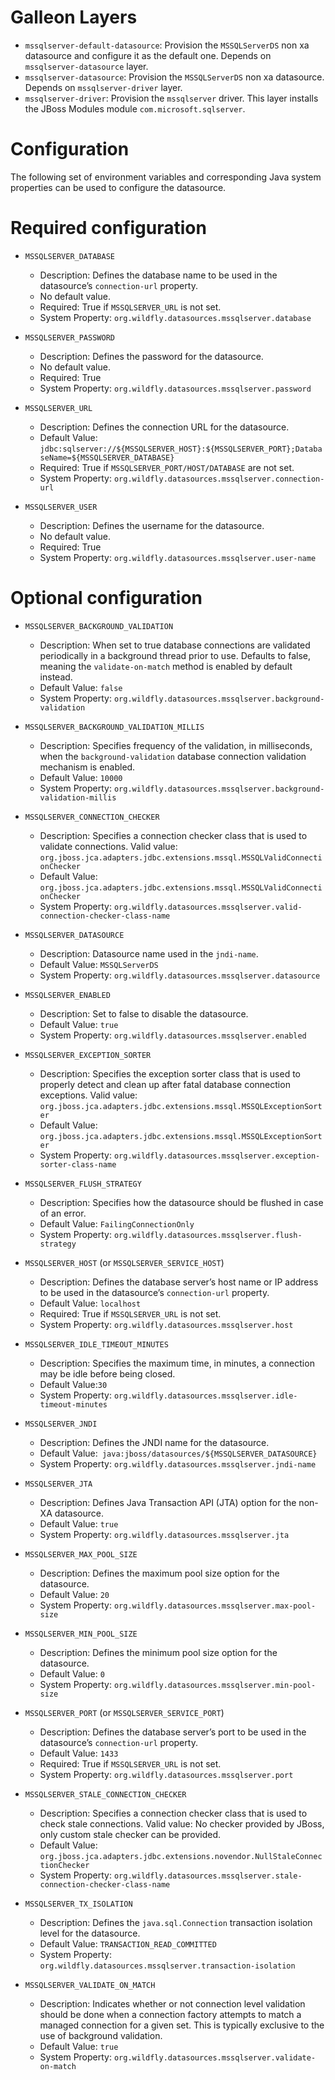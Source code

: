 Galleon Layers
=========

* `mssqlserver-default-datasource`: Provision the `MSSQLServerDS` non xa datasource and configure it as the default one. Depends on `mssqlserver-datasource` layer.
* `mssqlserver-datasource`: Provision the `MSSQLServerDS` non xa datasource. Depends on `mssqlserver-driver` layer.
* `mssqlserver-driver`: Provision the `mssqlserver` driver. This layer installs the JBoss Modules module `com.microsoft.sqlserver`.

Configuration
========

The following set of environment variables and corresponding Java system properties can be used to configure the datasource.

Required configuration
==============

* `MSSQLSERVER_DATABASE`

  * Description: Defines the database name to be used in the datasource’s `connection-url` property.
  * No default value.
  * Required: True if `MSSQLSERVER_URL` is not set.
  * System Property: `org.wildfly.datasources.mssqlserver.database`

* `MSSQLSERVER_PASSWORD`

  * Description: Defines the password for the datasource.
  * No default value.
  * Required: True
  * System Property: `org.wildfly.datasources.mssqlserver.password`

* `MSSQLSERVER_URL`

  * Description: Defines the connection URL for the datasource. 
  * Default Value: `jdbc:sqlserver://${MSSQLSERVER_HOST}:${MSSQLSERVER_PORT};DatabaseName=${MSSQLSERVER_DATABASE}`
  * Required: True if `MSSQLSERVER_PORT/HOST/DATABASE` are not set.
  * System Property: `org.wildfly.datasources.mssqlserver.connection-url`

* `MSSQLSERVER_USER`

  * Description: Defines the username for the datasource. 
  * No default value.
  * Required: True
  * System Property: `org.wildfly.datasources.mssqlserver.user-name`

Optional configuration
==============

* `MSSQLSERVER_BACKGROUND_VALIDATION`

  * Description: When set to true database connections are validated periodically in a background thread prior to use. Defaults to false, meaning the `validate-on-match` method is enabled by default instead.  
  * Default Value: `false`
  * System Property: `org.wildfly.datasources.mssqlserver.background-validation`

* `MSSQLSERVER_BACKGROUND_VALIDATION_MILLIS`

  * Description: Specifies frequency of the validation, in milliseconds, when the `background-validation` database connection validation mechanism is enabled.    
  * Default Value: `10000`
  * System Property: `org.wildfly.datasources.mssqlserver.background-validation-millis`

* `MSSQLSERVER_CONNECTION_CHECKER`

  * Description: Specifies a connection checker class that is used to validate connections. Valid value: `org.jboss.jca.adapters.jdbc.extensions.mssql.MSSQLValidConnectionChecker`
  * Default Value: `org.jboss.jca.adapters.jdbc.extensions.mssql.MSSQLValidConnectionChecker`
  * System Property: `org.wildfly.datasources.mssqlserver.valid-connection-checker-class-name`

* `MSSQLSERVER_DATASOURCE`

  * Description: Datasource name used in the `jndi-name`.
  * Default Value: `MSSQLServerDS`
  * System Property: `org.wildfly.datasources.mssqlserver.datasource`

* `MSSQLSERVER_ENABLED`

  * Description: Set to false to disable the datasource.
  * Default Value: `true`
  * System Property: `org.wildfly.datasources.mssqlserver.enabled`

* `MSSQLSERVER_EXCEPTION_SORTER`

  * Description: Specifies the exception sorter class that is used to properly detect and clean up after fatal database connection exceptions. Valid value: `org.jboss.jca.adapters.jdbc.extensions.mssql.MSSQLExceptionSorter`
  * Default Value: `org.jboss.jca.adapters.jdbc.extensions.mssql.MSSQLExceptionSorter`
  * System Property: `org.wildfly.datasources.mssqlserver.exception-sorter-class-name`

* `MSSQLSERVER_FLUSH_STRATEGY`

  * Description: Specifies how the datasource should be flushed in case of an error.    
  * Default Value: `FailingConnectionOnly`
  * System Property: `org.wildfly.datasources.mssqlserver.flush-strategy`

* `MSSQLSERVER_HOST` (or `MSSQLSERVER_SERVICE_HOST`)

  * Description: Defines the database server’s host name or IP address to be used in the datasource’s `connection-url` property.
  * Default Value: `localhost`
  * Required: True if `MSSQLSERVER_URL` is not set.
  * System Property: `org.wildfly.datasources.mssqlserver.host`

* `MSSQLSERVER_IDLE_TIMEOUT_MINUTES`

  * Description: Specifies the maximum time, in minutes, a connection may be idle before being closed.
  * Default Value:`30`
  * System Property: `org.wildfly.datasources.mssqlserver.idle-timeout-minutes`

* `MSSQLSERVER_JNDI`

  * Description: Defines the JNDI name for the datasource.
  * Default Value:` java:jboss/datasources/${MSSQLSERVER_DATASOURCE}`
  * System Property: `org.wildfly.datasources.mssqlserver.jndi-name`

* `MSSQLSERVER_JTA`

  * Description: Defines Java Transaction API (JTA) option for the non-XA datasource.
  * Default Value: `true`
  * System Property: `org.wildfly.datasources.mssqlserver.jta`

* `MSSQLSERVER_MAX_POOL_SIZE`

  * Description: Defines the maximum pool size option for the datasource.
  * Default Value: `20`
  * System Property: `org.wildfly.datasources.mssqlserver.max-pool-size`

* `MSSQLSERVER_MIN_POOL_SIZE`

  * Description: Defines the minimum pool size option for the datasource.
  * Default Value: `0`
  * System Property: `org.wildfly.datasources.mssqlserver.min-pool-size`

* `MSSQLSERVER_PORT` (or `MSSQLSERVER_SERVICE_PORT`)

  * Description: Defines the database server’s port to be used in the datasource’s `connection-url` property. 
  * Default Value: `1433`
  * Required: True if `MSSQLSERVER_URL` is not set.
  * System Property: `org.wildfly.datasources.mssqlserver.port`

* `MSSQLSERVER_STALE_CONNECTION_CHECKER`

  * Description: Specifies a connection checker class that is used to check stale connections. Valid value: No checker provided by JBoss, only custom stale checker can be provided.
  * Default Value: `org.jboss.jca.adapters.jdbc.extensions.novendor.NullStaleConnectionChecker`
  * System Property: `org.wildfly.datasources.mssqlserver.stale-connection-checker-class-name`

* `MSSQLSERVER_TX_ISOLATION`

  * Description: Defines the `java.sql.Connection` transaction isolation level for the datasource.    
  * Default Value: `TRANSACTION_READ_COMMITTED`
  * System Property: `org.wildfly.datasources.mssqlserver.transaction-isolation`

* `MSSQLSERVER_VALIDATE_ON_MATCH`

  * Description: Indicates whether or not connection level validation should be done when a connection factory attempts to match a managed connection for a given set. This is typically exclusive to the use of background validation.
  * Default Value: `true`
  * System Property: `org.wildfly.datasources.mssqlserver.validate-on-match`

